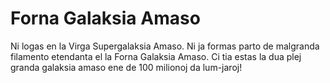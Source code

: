# Forna Galaksia Amaso

Ni logas en la Virga Supergalaksia Amaso. Ni ja formas parto de malgranda
filamento etendanta el la Forna Galaksia Amaso. Ci tia estas la dua plej granda
galaksia amaso ene de 100 milionoj da lum-jaroj!
